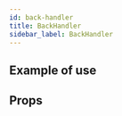 ```yaml
---
id: back-handler
title: BackHandler
sidebar_label: BackHandler
---
```


## Example of use

## Props
